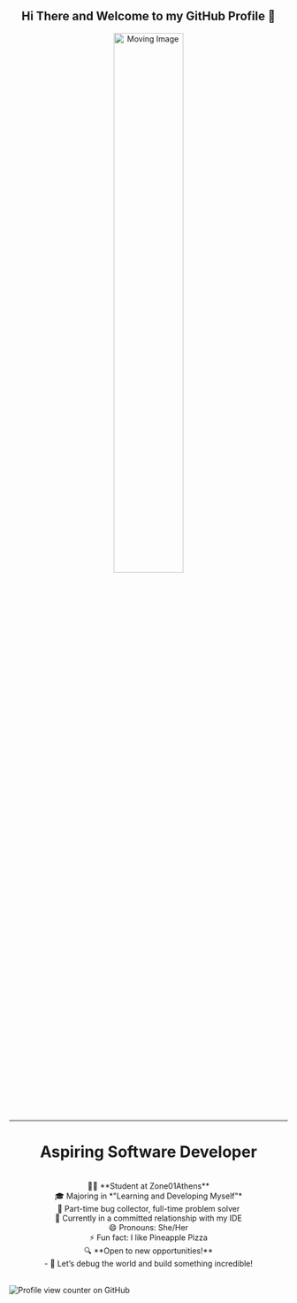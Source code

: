 <div align="center">
  <h2>Hi There and Welcome to my GitHub Profile 👋</h2>
</div>

<div align="center">
  <img src="https://warpdoor.com/content/images/2020/05/ezgif-3-83c95d3d11cd.gif" alt="Moving Image" width="50%">
</div>


---

<div align="center">
  <h1>Aspiring Software Developer</h1>
</div>

<br>

<div align="center">
👨‍💻 **Student at Zone01Athens**  <br>
🎓 Majoring in *"Learning and Developing Myself"* <br>
🐛 Part-time bug collector, full-time problem solver <br>
🚀 Currently in a committed relationship with my IDE <br>
😄 Pronouns: She/Her <br>
⚡ Fun fact: I like Pineapple Pizza <br>
🔍 **Open to new opportunities!**  <br>
   - 💼 Let’s debug the world and build something incredible!  
</div>

<br>

![Profile view counter on GitHub](https://komarev.com/ghpvc/?username=RamGeo)




